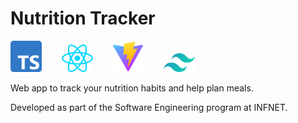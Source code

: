 # Nutrition Tracker

<div>
  <img src="/src/assets/typescript-logo.svg" alt="Typescript logo" width="50"/>  
    &nbsp&nbsp&nbsp&nbsp&nbsp&nbsp
  <img src="/src/assets/react.svg" alt="React logo" width="50"/>
    &nbsp&nbsp&nbsp&nbsp&nbsp&nbsp
  <img src="/src/assets/vite-logo.svg" alt="Vite logo" width="50"/>
    &nbsp&nbsp&nbsp&nbsp&nbsp&nbsp
  <img src="/src/assets/tailwindcss-icon.svg" alt="Tailwind logo" width="50"/>
<div>

Web app to track your nutrition habits and help plan meals.

Developed as part of the Software Engineering program at INFNET.
